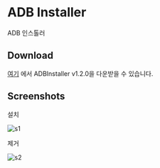 # ADB Installer

ADB 인스톨러

## Download

[여기](https://github.com/Soju06/ADB-Installer/releases/v1.2.0/ADB-Installer.exe) 에서 ADBInstaller v1.2.0을 다운받을 수 있습니다.

## Screenshots

설치

![s1](https://user-images.githubusercontent.com/34199905/114273690-09f75080-9a56-11eb-9b78-760019960191.png)



제거

![s2](https://user-images.githubusercontent.com/34199905/114273744-4d51bf00-9a56-11eb-81e1-5515f8eae0e0.png)
